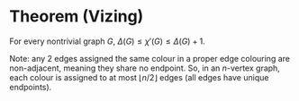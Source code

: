 # Theorem (Vizing)
For every nontrivial graph $G$,
$\Delta(G)\leq \chi'(G)\leq \Delta(G) + 1$.

Note: any 2 edges assigned the same colour in a proper edge colouring are non-adjacent,
meaning they share no endpoint.
So, in an $n$-vertex graph, each colour is assigned to at most $\lfloor n/2\rfloor$ edges (all edges have unique endpoints).